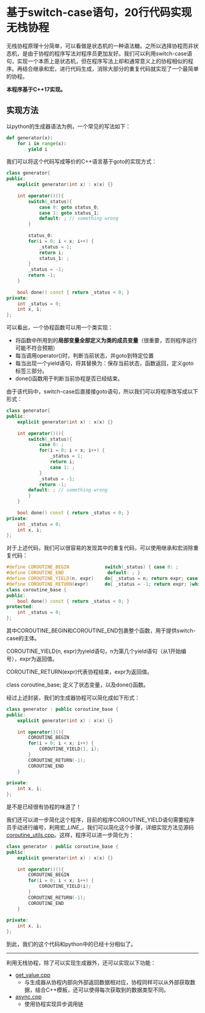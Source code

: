 # 基于switch-case语句，20行代码实现无栈协程

无栈协程原理十分简单，可以看做是状态机的一种语法糖。之所以选择协程而非状态机，是由于协程的程序写法对程序员更加友好。我们可以利用switch-case语句，实现一个本质上是状态机，但在程序写法上却和通常意义上的协程相似的程序。再结合继承和宏，进行代码生成，消除大部分的重复代码就实现了一个最简单的协程。

**本程序基于C++17实现。**

## 实现方法

以python的生成器语法为例，一个常见的写法如下：

```python
def generator(x):
    for i in range(x):
        yield i
```

我们可以将这个代码写成等价的C++语言基于goto的实现方式：

```c++
class generator{
public:
    explicit generator(int x) : x(x) {}
    
    int operator()(){
        switch(_status){
            case 0: goto status_0;
            case 1: goto status_1;
            default: ; // something wrong
        }
        
        status_0:
        for(i = 0; i < x; i++) {
            _status = 1;
            return i;
            status_1: ;
        }
        _status = -1;
        return -1;
    }
    
    bool done() const { return _status < 0; }
private:
    int _status = 0;
    int x, i;
};
```

可以看出，一个协程函数可以用一个类实现：

* 将函数中所用到的**局部变量全部定义为类的成员变量**（很重要，否则程序运行可能不符合预期）
* 每当调用operator()时，判断当前状态，并goto到特定位置
* 每当出现一个yield语句，将其替换为：保存当前状态，函数返回，定义goto标签三部分。
* done()函数用于判断当前协程是否已经结束。

由于该代码中，switch-case后直接接goto语句，所以我们可以将程序改写成以下形式：

```c++
class generator{
public:
    explicit generator(int x) : x(x) {}
    
    int operator()(){
        switch(_status){
            case 0: ;
            for(i = 0; i < x; i++) {
                _status = 1;
                return i;
                case 1: ;
            }
            _status = -1;
            return -1;
        default: ; // something wrong
        }
    }
    
    bool done() const { return _status < 0; }
private:
    int _status = 0;
    int x, i;
};
```

对于上述代码，我们可以很容易的发现其中的重复代码，可以使用继承和宏消除重复代码：

```c++
#define COROUTINE_BEGIN             switch(_status) { case 0: ;
#define COROUTINE_END                default: ; }
#define COROUTINE_YIELD(n, expr)    do{ _status = n; return expr; case n: ; }while(0)
#define COROUTINE_RETURN(expr)      do{ _status = -1; return expr; }while(0)
class coroutine_base {
public:
    bool done() const { return _status < 0; }
protected:
    int _status = 0;
};
```

其中COROUTINE_BEGIN和COROUTINE_END包裹整个函数，用于提供switch-case的主体。

COROUTINE_YIELD(n, expr)为yield语句，n为第几个yield语句（从1开始编号），expr为返回值。

COROUTINE_RETURN(expr)代表协程结束，expr为返回值。

class coroutine_base; 定义了状态变量，以及done()函数。

经过上述封装，我们的生成器协程可以简化成如下形式：

```c++
class generator : public coroutine_base {
public:
    explicit generator(int x) : x(x) {}
    
    int operator()(){
        COROUTINE_BEGIN
        for(i = 0; i < x; i++) {
            COROUTINE_YIELD(1, i);
        }
        COROUTINE_RETURN(-1);
        COROUTINE_END
    }
    
private:
    int x, i;
};
```

是不是已经很有协程的味道了！

我们还可以进一步简化这个程序，目前的程序COROUTINE_YIELD语句需要程序员手动进行编号，利用宏\__LINE__，我们可以简化这个步骤，详细实现方法见源码[coroutine_utils.cpp](coroutine_utils.cpp)。这样，程序可以进一步简化为：

```c++
class generator : public coroutine_base {
public:
    explicit generator(int x) : x(x) {}
    
    int operator()(){
        COROUTINE_BEGIN
        for(i = 0; i < x; i++) {
            COROUTINE_YIELD(i);
        }
        COROUTINE_RETURN(-1);
        COROUTINE_END
    }
    
private:
    int x, i;
};
```

到此，我们的这个代码和python中的已经十分相似了。

---

利用无栈协程，除了可以实现生成器外，还可以实现以下功能：

* [get_value.cpp](get_value.cpp)
  * 与生成器从协程内部向外部返回数据相对应，协程同样可以从外部获取数据，结合C++模板，还可以使得每次获取到的数据类型不同。
* [async.cpp](async.cpp)
  * 使用协程实现异步调用链
